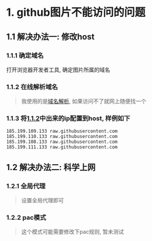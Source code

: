 # 1. github图片不能访问的问题

## 1.1 解决办法一: 修改host

### 1.1.1 确定域名

打开浏览器开发者工具, 确定图片所属的域名

### 1.1.2 在线解析域名

> 我使用的是[域名解析](https://sites.ipaddress.com/raw.githubusercontent.com/), 如果访问不了就网上随便找一个

### 1.1.3 将[1.1.2](#112-在线解析域名)中出来的ip配置到host, 样例如下

```plaintext
185.199.109.133 raw.githubusercontent.com
185.199.110.133 raw.githubusercontent.com
185.199.108.133 raw.githubusercontent.com
185.199.111.133 raw.githubusercontent.com
```

## 1.2 解决办法二: 科学上网

### 1.2.1 全局代理

> 设置全局代理即可

### 1.2.2 pac模式

> 这个模式可能需要修改下pac规则, 暂未测试
